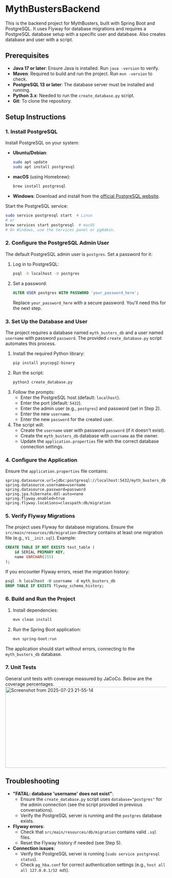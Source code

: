 # MythBustersBackend

This is the backend project for MythBusters, built with Spring Boot and PostgreSQL. It uses Flyway for database migrations and requires a PostgreSQL database setup with a specific user and database. Also creates database and user with a script.

## Prerequisites

- **Java 17 or later**: Ensure Java is installed. Run `java -version` to verify.
- **Maven**: Required to build and run the project. Run `mvn -version` to check.
- **PostgreSQL 13 or later**: The database server must be installed and running.
- **Python 3.x**: Needed to run the `create_database.py` script.
- **Git**: To clone the repository.

## Setup Instructions

### 1. Install PostgreSQL
Install PostgreSQL on your system:

- **Ubuntu/Debian**:
  ```bash
  sudo apt update
  sudo apt install postgresql
  ```
- **macOS** (using Homebrew):
  ```bash
  brew install postgresql
  ```
- **Windows**: Download and install from the [official PostgreSQL website](https://www.postgresql.org/download/windows/).

Start the PostgreSQL service:
```bash
sudo service postgresql start  # Linux
# or
brew services start postgresql  # macOS
# On Windows, use the Services panel or pgAdmin.
```

### 2. Configure the PostgreSQL Admin User
The default PostgreSQL admin user is `postgres`. Set a password for it:
1. Log in to PostgreSQL:
   ```bash
   psql -h localhost -U postgres
   ```
2. Set a password:
   ```sql
   ALTER USER postgres WITH PASSWORD 'your_password_here';
   ```
   Replace `your_password_here` with a secure password. You'll need this for the next step.

### 3. Set Up the Database and User
The project requires a database named `myth_busters_db` and a user named `username` with password `password`. The provided `create_database.py` script automates this process.

1. Install the required Python library:
   ```bash
   pip install psycopg2-binary
   ```
2. Run the script:
   ```bash
   python3 create_database.py
   ```
3. Follow the prompts:
   - Enter the PostgreSQL host (default: `localhost`).
   - Enter the port (default: `5432`).
   - Enter the admin user (e.g., `postgres`) and password (set in Step 2).
   - Enter the new `username`.
   - Enter the new `password` for the created user.
4. The script will:
   - Create the `username` user with password `password` (if it doesn't exist).
   - Create the `myth_busters_db` database with `username` as the owner.
   - Update the `application.properties` file with the correct database connection settings.

### 4. Configure the Application
Ensure the `application.properties` file contains:
```properties
spring.datasource.url=jdbc:postgresql://localhost:5432/myth_busters_db
spring.datasource.username=username
spring.datasource.password=password
spring.jpa.hibernate.ddl-auto=none
spring.flyway.enabled=true
spring.flyway.locations=classpath:db/migration
```

### 5. Verify Flyway Migrations
The project uses Flyway for database migrations. Ensure the `src/main/resources/db/migration` directory contains at least one migration file (e.g., `V1__init.sql`). Example:
```sql
CREATE TABLE IF NOT EXISTS test_table (
    id SERIAL PRIMARY KEY,
    name VARCHAR(255)
);
```

If you encounter Flyway errors, reset the migration history:
```sql
psql -h localhost -U username -d myth_busters_db
DROP TABLE IF EXISTS flyway_schema_history;
```

### 6. Build and Run the Project
1. Install dependencies:
   ```bash
   mvn clean install
   ```
2. Run the Spring Boot application:
   ```bash
   mvn spring-boot:run
   ```

The application should start without errors, connecting to the `myth_busters_db` database.

### 7. Unit Tests
General unit tests with coverage measured by JaCoCo. Below are the coverage percentages.
<img width="1256" height="252" alt="Screenshot from 2025-07-23 21-55-14" src="https://github.com/user-attachments/assets/47ecd212-ea0e-4290-9ab0-2cd29d3352a1" />

## Troubleshooting
- **"FATAL: database 'username' does not exist"**:
  - Ensure the `create_database.py` script uses `database="postgres"` for the admin connection (see the script provided in previous conversations).
  - Verify the PostgreSQL server is running and the `postgres` database exists.
- **Flyway errors**:
  - Check that `src/main/resources/db/migration` contains valid `.sql` files.
  - Reset the Flyway history if needed (see Step 5).
- **Connection issues**:
  - Verify the PostgreSQL server is running (`sudo service postgresql status`).
  - Check `pg_hba.conf` for correct authentication settings (e.g., `host all all 127.0.0.1/32 md5`).
